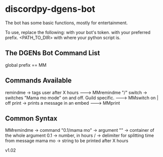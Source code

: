 # discordpy-dgens-bot
The bot has some basic functions, mostly for entertainment.

To use, replace the following:
<TOKEN> with your bot's token.
<PREFIX> with your preferred prefix.
<PATH_TO_DIR> with where your python script is.

The DGENs Bot Command List
------------------------------------------------------------

global prefix == MM


Commands Available
------------------------------------------------------------
remindme      -> tags user after X hours
       ---> MMremindme "<hours>/<message>"
switch        -> switches "Mama mo mode" on and off. Guild specific.
       ---> MMswitch on | off 
print         -> prints a message in an embed
       ---> MMprint <message>


Common Syntax
------------------------------------------------------------
MMremindme    -> command
"0.1/mama mo" -> argument 
""            -> container of the whole argument
0.1           -> number, in hours
/             -> delimiter for splitting time from message 
mama mo       -> string to be printed after X hours

v1.02
